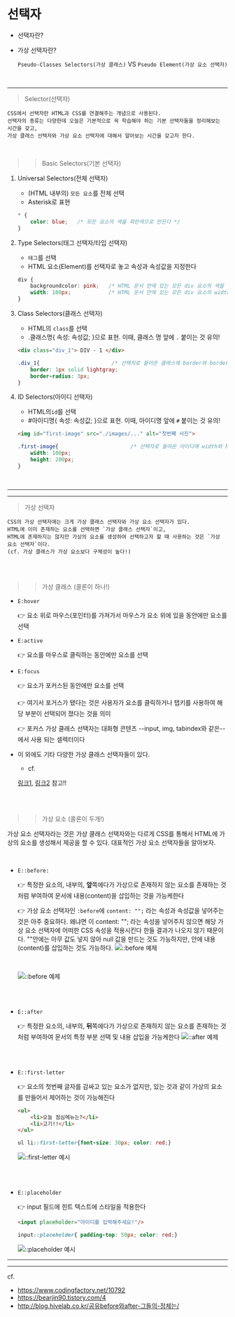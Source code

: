 선택자 
=====

- 선택자란? 
- 가상 선택자란? 

    `Pseudo-Classes Selectors(가상 클래스)` VS `Pseudo Element(가상 요소 선택자)`

<br>

---
> Selector(선택자)

    CSS에서 선택자란 HTML과 CSS를 연결해주는 개념으로 사용된다. 
    선택자의 종류는 다양한데 오늘은 기본적으로 꼭 학습해야 하는 기본 선택자들을 정리해보는 시간을 갖고, 
    가상 클래스 선택자와 가상 요소 선택자에 대해서 알아보는 시간을 갖고자 한다. 
<br>

>> Basic Selectors(기본 선택자)

1. Universal Selectors(전체 선택자)
    - (HTML 내부의) `모든 요소`를 전체 선택
    - Asterisk로 표현

    ```css
    * {
        color: blue;   /* 모든 요소의 색을 파란색으로 만든다 */
    }
    ```

2. Type Selectors(태그 선택자/타입 선택자)
    - `태그`를 선택
    - HTML 요소(Element)를 선택자로 놓고 속성과 속성값을 지정한다 
    
    ```css
    div {
        backgroundcolor: pink;   /* HTML 문서 안에 있는 모든 div 요소의 색을 분홍색으로 만든다 */
        width: 100px;            /* HTML 문서 안에 있는 모든 div 요소의 width를 100px로 만든다 */
    }
    ```

3. Class Selectors(클래스 선택자)
    - HTML의 `class`를 선택
    - .클래스명{ 속성: 속성값; }으로 표현. 이때, 클래스 명 앞에 `.` 붙이는 것 유의!
    
    ```html
    <div class="div_1"> DIV - 1 </div>
    ```

    ```css
    .div_1{                       /* 선택자로 들어온 클래스에 border와 border-radius라는 CSS 속성들을 적용 시킨다 */
        border: 1px solid lightgray;  
        border-radius: 3px;
    }
    ```

4.  ID Selectors(아이디 선택자)
    - HTML의`id`를 선택 
    - #아이디명{ 속성: 속성값; }으로 표현. 이때, 아이디명 앞에 `#` 붙이는 것 유의!

    ```html
    <img id="first-image" src="./images/..." alt="첫번째 사진">
    ```

    ```css
    .first-image{                       /* 선택자로 들어온 아이디에 width와 height를 각각 100px, 200px로 지정한다 */
        width: 100px;
        height: 200px;
    }
    ```
<br>

<!-- >> 속성 선택자 ????  -->
---
---

> 가상 선택자 

    CSS의 가상 선택자에는 크게 가상 클래스 선택자와 가상 요소 선택자가 있다.
    HTML에 이미 존재하는 요소를 선택하면 `가상 클래스 선택자`이고, 
    HTML에 존재하지는 않지만 가상의 요소를 생성하여 선택하고자 할 때 사용하는 것은 `가상 요소 선택자`이다. 
    (cf. 가상 클래스가 가상 요소보다 구체성이 높다!)

<br>
<br>

>> 가상 클래스 (콜론이 하나!)

- `E:hover`  

    :point_right: 
    요소 위로 마우스(포인터)를 가져가서 마우스가 요소 위에 있을 동안에만 요소를 선택 

- `E:active`

    :point_right: 
    요소를 마우스로 클릭하는 동안에만 요소를 선택 

- `E:focus`

    :point_right: 
    요소가 포커스된 동안에만 요소를 선택

    :point_right: 
    여기서 포거스가 됐다는 것은 사용자가 요소를 클릭하거나 탭키를 사용하여 해당 부분이 선택되어 졌다는 것을 의미 

    :point_right: 
    포커스 가상 클래스 선택자는 대화형 콘텐츠 --input, img, tabindex와 같은-- 에서 사용 되는 셀렉터이다 

- 이 외에도 기타 다양한 가상 클래스 선택자들이 있다. 
    
    - cf. 

    [링크1]: https://bearjin90.tistory.com/4 "참고 링크1로 이동합니다!"
    [링크2]: https://homzzang.com/b/css-284 "참고 링크2로 이동합니다!"
    [링크1], [링크2] 참고!! 

<br>
<br>

>> 가상 요소 (콜론이 두개!)

가상 요소 선택자라는 것은 가상 클래스 선택자와는 다르게 CSS를 통해서 HTML에 가상의 요소를 생성해서 제공을 할 수 있다. 대표적인 가상 요소 선택자들을 알아보자. 

<br>

- `E::before:`

    :point_right: 
    특정한 요소의, 내부의, **앞**쪽에다가 가상으로 존재하지 않는 요소를 존재하는 것처럼 부여하여 문서에 내용(content)을 삽입하는 것을 가능케한다 

    :point_right: 
    가상 요소 선택자인 `:before`에 `content: "";` 라는 속성과 속성값을 넣어주는 것은 아주 중요하다. 왜냐면 이 content: ""; 라는 속성을 넣어주지 않으면 해당 가상 요소 선택자에 어떠한 CSS 속성을 적용시킨다 한들 결과가 나오지 않기 때문이다. 
    ""안에는 아무 값도 넣지 않아 null 값을 만드는 것도 가능하지만, 안에 내용(content)를 삽입하는 것도 가능하다. 
    ![::before 예제](./images/example_3.png)
    
    <br>
    
    ![::before 예제](./images/example_4.png)

    <br>
    <br>

- `E::after`  
    
    :point_right: 
    특정한 요소의, 내부의, **뒤**쪽에다가 가상으로 존재하지 않는 요소를 존재하는 것처럼 부여하여 문서의 특정 부분 선택 및 내용 삽입을 가능케한다
    ![::after 예제](./images/example_5.png)

    <br>
    <br>
    
- `E::first-letter` 

    :point_right: 
    요소의 첫번째 글자를 감싸고 있는 요소가 없지만, 있는 것과 같이 가상의 요소를 만들어서 제어하는 것이 가능해진다 
    ```html
    <ul>
        <li>오늘 점심메뉴는?</li>
        <li>고기!!</li>
    </ul>
    ```

    ```css
    ul li::first-letter{font-size: 30px; color: red;}
    ```

    ![::first-letter 예시](./images/example_1.png)

    <br>
    <br>
    
- `E::placeholder` 

    :point_right: 
    input 필드에 힌트 텍스트에 스타일을 적용한다     
    ```html 
    <input placeholder="아이디를 입력해주세요!"/>
    ```
            
    ```css 
    input::placeholder{ padding-top: 50px; color: red;}
    ```

    ![::placeholder 예시](./images/example_2.png)

---
---

cf. 
- https://www.codingfactory.net/10792
- https://bearjin90.tistory.com/4
- http://blog.hivelab.co.kr/공유before와after-그들의-정체는/